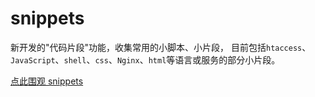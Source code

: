 # snippets

新开发的"代码片段"功能，收集常用的小脚本、小片段，
目前包括`htaccess`、`JavaScript`、`shell`、`css`、`Nginx`、`html`等语言或服务的部分小片段。

[点此围观 snippets](https://snippets.z.wiki/)

<ImgView title="代码片段" url="https://7.z.wiki/images/20220420/97c1d6d262d14e46b8b6a36f33e01c8e.png" />
